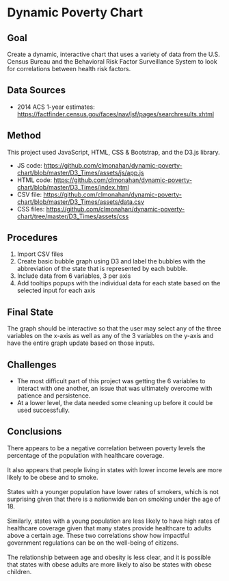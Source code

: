 # Dynamic Poverty Chart

## Goal
Create a dynamic, interactive chart that uses a variety of data from the U.S. Census Bureau and the Behavioral Risk Factor Surveillance System to look for correlations between health risk factors.

## Data Sources
* 2014 ACS 1-year estimates: https://factfinder.census.gov/faces/nav/jsf/pages/searchresults.xhtml

## Method
This project used JavaScript, HTML, CSS & Bootstrap, and the D3.js library. 
* JS code: https://github.com/clmonahan/dynamic-poverty-chart/blob/master/D3_Times/assets/js/app.js
* HTML code: https://github.com/clmonahan/dynamic-poverty-chart/blob/master/D3_Times/index.html
* CSV file: https://github.com/clmonahan/dynamic-poverty-chart/blob/master/D3_Times/assets/data.csv
* CSS files: https://github.com/clmonahan/dynamic-poverty-chart/tree/master/D3_Times/assets/css

## Procedures
1. Import CSV files
2. Create basic bubble graph using D3 and label the bubbles with the abbreviation of the state that is represented by each bubble. 
3. Include data from 6 variables, 3 per axis
4. Add tooltips popups with the individual data for each state based on the selected input for each axis

## Final State
The graph should be interactive so that the user may select any of the three variables on the x-axis as well as any of the 3 variables on the y-axis and have the entire graph update based on those inputs.

## Challenges
* The most difficult part of this project was getting the 6 variables to interact with one another, an issue that was ultimately overcome with patience and persistence. 
* At a lower level, the data needed some cleaning up before it could be used successfully.

## Conclusions
There appears to be a negative correlation between poverty levels the percentage of the population with healthcare coverage. 
<br><br>It also appears that people living in states with lower income levels are more likely to be obese and to smoke. 
<br><br>
States with a younger population have lower rates of smokers, which is not surprising given that there is a nationwide ban on smoking under the age of 18. 
<br><br>Similarly, states with a young population are less likely to have high rates of healthcare coverage given that many states provide healthcare to adults above a certain age.
These two correlations show how impactful government regulations can be on the well-being of citizens.
<br><br>
The relationship between age and obesity is less clear, and it is possible that states with obese adults are more likely to also be states with obese children. 
